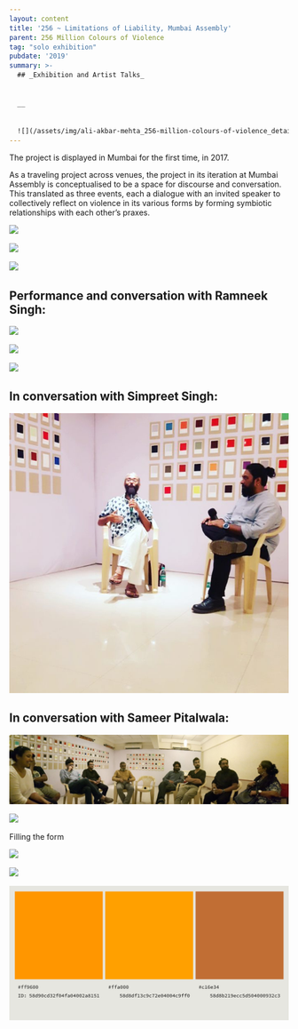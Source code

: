 ```yaml
---
layout: content
title: '256 ~ Limitations of Liability, Mumbai Assembly'
parent: 256 Million Colours of Violence
tag: "solo exhibition"
pubdate: '2019'
summary: >-
  ## _Exhibition and Artist Talks_


  __


  ![](/assets/img/ali-akbar-mehta_256-million-colours-of-violence_detail_2017.jpg)
---
```

The project is displayed in Mumbai for the first time, in 2017.

As a traveling project across venues, the project in its iteration at Mumbai Assembly is conceptualised to be a space for discourse and conversation. This translated as three events, each a dialogue with an invited speaker to collectively reflect on violence in its various forms by forming symbiotic relationships with each other’s praxes.

![](/assets/img/colour-wall-survey-table.jpg)

![](/assets/img/opening-night.jpg)

![](/assets/img/audience-3.jpg)



## Performance and conversation with Ramneek Singh:

![](/assets/img/ramneek-singh-performance.jpg)

![](/assets/img/ramneek-singh-performance-2.jpg)

![](/assets/img/ramneek-and-ali-in-conversation.jpg)



## In conversation with Simpreet Singh:

![](/assets/img/ali-akbar-mehta-and-simpreet-singh.jpg)



## In conversation with Sameer Pitalwala:

![](https://raw.githubusercontent.com/mpalash/aliakbarmehta/master/assets/img/17349776_10155070904842482_1079691273007613877_o.jpg)

![](/assets/img/audience-2.jpg)

Filling the form

![](/assets/img/filling-the-form.jpg)

![](/assets/img/ali-ken.jpg)

![](/assets/img/colours-of-violence.png)
